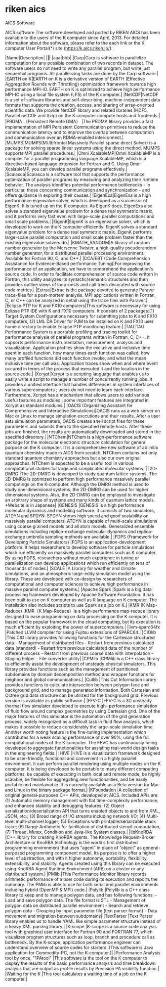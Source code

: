 # riken aics

AICS Software

AICS software
The software developed and ported by RIKEN AICS has been available to the users of the K computer since April, 2013. 
For detailed information about the software, please refer to the each link or the K computer User Portal(*) site (https://k.aics.riken.jp/).

|Name|Description|
|____|____|
|aaa|bbb|
|Carp|Carp is software to parallelize computation for any possible combination of two records in dataset. The software users do not need to write any parallel program, but write just sequential programs. All parallelizing tasks are done by the Carp software.|
|EARTH on K|EARTH on K is a derivative version of EARTH (Effective Aggregation Rounds with Throttling) optimization framework towards high performance MPI-IO. EARTH on K is optimized to achieve high performance MPI-IO using a local file system (LFS) of the K computer.|
|NetCDF|NetCDF is a set of software libraries and self-describing, machine-independent data formats that supports the creation, access, and sharing of array-oriented scientific data. We provide NetCDF library and related libraries (HDF5, Parallel netCDF and Szip) on the K computer compute hosts and frontends.|
|PRDMA （Persistent Remote DMA）	|The PRDMA library provides a fast implementation of MPI Persistent Communication primitives to reduce the communication latency and to improve the overlap between computation and communication over an RDMA-enabled interconnect.|
|MUMPS|MUMPS(MUltifrontal Massively Parallel sparse direct Solver) is a package for solving sparse linear systems using the direct method. MUMPS supports MPI parallel procedures.|
|Omni XcalableMP|Omni XcalableMP is a compiler for a parallel programming language XcalableMP, which is a directive-based language extension for Fortran and C. Using Omni XcalableMP, you can develop parallel programs effectively.|
|Scalasca|Scalasca is a software tool that supports the performance optimization of parallel programs by measuring and analyzing their runtime behavior. The analysis identifies potential performance bottlenecks - in particular, those concerning communication and synchronization – and offers guidance in exploring their causes.|
|EigenExa|EigenExa is a high performance eigenvalue solver, which is developed as a successor of EigenK. It is tuned up on the K computer. As EigenK does, EigenExa also solves a standard eigenvalue problem for a dense real symmetric matrix, and it performs very fast even with large-scale parallel computations and small scale problems.|
|EigenK|EigenK is an eigenvalue solver, which is developed to work on the K computer efficiently. EigenK solves a standard eigenvalue problem for a dense real symmetric matrix. EigenK performs large-scale parallel computation and small scale problem faster than the existing eigenvalue solvers do.|
|KMATH_RANDOM|A library of random number generator by the Mersenne Twister, a high-quality pseudorandom number generator, for a distributed parallel processing environment. Available for Fortran 90, C, and C++.|
|CCA/EBT (Code Comprehension Assistance for Evidence-Based performance Tuning)|For improving the performance of an application, we have to comprehend the application's source code. In order to facilitate comprehension of source code written in Fortran, this utility analyzes its syntactic/semantic structures and then provides outline views of loop-nests and call trees decorated with source code metrics.|
|Extrae|Extrae is the package devoted to generate Paraver trace-files for a post-mortem analysis. MPI applications written in Fortran, C, or C++ can be analyzed in detail using the trace files with Paraver.|
|Eclipse PTP for K and FX10 computers|This software is necessary for using Eclipse PTP IDE with K and FX10 computers. It consists of 2 packages:(1) Target System Configurations necessary for submitting jobs to K and FX10 computers, (2) LML DA Driver for PJM to be installed on K and FX10 user home directory to enable Eclipse PTP monitoring feature.|
|TAU|TAU Performance System is a portable profiling and tracing toolkit for performance analysis of parallel programs written in Fortran, C, C++. It supports performance instrumentation, measurement, analysis and visualization. Application profiles show the exclusive and inclusive time spent in each function, how many times each function was called, how many profiled functions did each function invoke, and what the mean inclusive time per call was. Application traces show when and where event occured in terms of the process that executed it and the location in the source code.|
|Xcrypt|Xcrypt is a scripting language that enables us to easily write a script to manage a number of concurrently running jobs. It provides a unified interface that handles differences in system interfaces of various supercomputers ; users do not need to learn each interface. Furthermore, Xcrypt has a mechanism that allows users to add various useful features as modules ; some important features are integrated in Xcrypt as standard modules.|
|OACIS (Organizing Assistant for Comprehensive and Interactive Simulations)|OACIS runs as a web server on Mac or Linux to manage simulation executions and their results. After a user sets simulation parameters, OACIS creates shell script files for these parameters and submits them to the specified remote hosts. After these jobs are finished, the results are automatically downloaded and stored in the specified directory.|
|NTChem|NTChem is a high-performance software package for the molecular electronic structure calculation for general purpose on the K computer. It is a comprehensive new software of ab initio quantum chemistry made in AICS from scratch. NTChem contains not only standard quantum chemistry approaches but also our own original approaches. NTChem is expected to be a useful tool in various computational studies for large and complicated molecular systems. |
|2D-DMRG	|The 2D-DMRG is developed to study quantum lattice systems. The 2D-DMRG is optimized to perform high performance massively parallel computings on the K-computer. Although the DMRG method is used to study one-dimensional systems, the 2D-DMRG can be used for higher dimensional systems. Also, the 2D-DMRG can be employed to investigate an arbitrary shape of systems and many kinds of quantum lattice models. *Website is in Japanese|
|GENESIS	|GENESIS is a high performance molecular dynamics and modeling software. It consists of two simulators, ATDYN and SPDYN. SPDYN shows high speed and good scalability on massively parallel computers. ATDYN is capable of multi-scale simulations using coarse grained models and all atom models. Generalized ensemble simulations including replica-exchange molecular dynamics and replica-exchange umbrella sampling methods are available.|
|FDPS (Framework for Developing Particle Simulators)	|FDPS is an application-development platform. It helps researchers to develop software for particle simulations which run efficiently on massively parallel computers such as K computer. By using FDPS, researchers without much experience in tuning or parallelization can develop applications which run efficiently on tens of thousands of nodes.|
|SCALE	|A Library for weather and climate simulations, and an atmospheric large-eddy simulation model using the library. These are developed with co-design by researchers of computational and computer sciences to achieve high performance in massive parallel computer systems.|
|Apache Spark	|Spark is a big data processing framework developed by Apache Software Foundation. It has been built to use on K computer as well as R language on K computer. The installation also includes scripts to use Spark as a job on K.|
|KMR (K Map-Reduce)	|KMR（K Map-Reduce）is a high-performance map-reduce library designed to ease programming on data processing on the K computer. It is based on the popular framework in the cloud computing, but its execution is much efficient by exploiting the power of supercomputers.|
|llvm-sparc64fx	|Patched LLVM compiler for using Fujitsu extensions of SPARC64.|
|CIOlib	|This CIO library provides following functions for the Cartesian structured data.- Management of distributed files - Restart from previous calculated data (standard) - Restart from previous calculated data of the number of different process - Restart from previous coarse data with interpolation - Staging helper - File converter utility|
|CPMlib	|CPMlib is a C++ class library to efficiently assist the development of unsteady physical simulators. This library provides functions such as the management of partitioned subdomains by domain decomposition method and wrapper functions for neighbor and global communications.|
|Cutlib	|This Cut Information library provides functions to calculate intersection between polygon face and background grid, and to manage generated information. Both Cartesian and Octree grid data structure can be utilized for the background grid. Previous version is available as public software.|
|FFV-C	|FFV-C is a 3D unsteady thermal flow simulator developed to execute high- performance simulation of fluid flow around complex geometries by using Cartesian grid. One of the major features of this simulator is the automation of the grid generation process, widely recognized as a difficult task in fluid flow analysis, which makes it possible to reduce considerably the large-scale simulation time. Another worth noting feature is the fine-tuning implementation which contributes for a weak scaling performance of over 90%, using the full computational nodes of the K computer. The FFVC has continuously being developed to aggregate functionalities for assisting real-world design tasks in the engineering fields.|
|HIVE	|HIVE is a visualization framework designed to be user-friendly, functional and convenient in a highly parallel environment. It can perform parallel rendering using multiple nodes on the K computer. It is being developed to be portable to many different computing platforms, be capable of executing in both local and remote mode, be highly scalable, be flexible for aggregating new functionalities, and be easily portable and maintainable. It is currently available as a Beta version for Mac and Linux in the binary package format.|
|KFoundation	|A collection of original general-purposed C++ APIs, developed at AICS. Included APIs are: (1) Automatic memory management with flat time-complexity performance, and enhanced stability and debugging features; (2) Object serialization/deserialization API that turns enabled objects to and from XML, JSON, etc.; (3) Broad range of I/O streams including network I/O;  (4) Multi-level multi-channel logger; (5) Exceptions with printable/serializable stack trace; (6) Range Arithmetic for facilitation of distributed stencil computation, (7) Thread, Mutex, Condition and Java-like System classes.|
|libKnoRBA	|C++ library for creating KnoRBA agents. The Knowledge Request-Broker Architecture or KnoRBA technology is the world’s first distributed programming environment that uses “agent” in place of “object” as general-purposed programming component model. Its purpose is to offer a higher level of abstraction, and with it higher autonomy, portability, flexibility, extensibility, and stability. Agents created using this library can be executed using KnoRBA Agent Runtime Environment (ARE) on a cluster or any distributed system.|
|PMlib	|This Performance Monitor library records arithmetic performance of a user code during its execution and reports the summary. The PMlib is able to use for both serial and parallel environments including hybrid (OpenMP & MPI) code.|
|Polylib	|Polylib is a C++ class library to keep and to manage polygon data, and has following functions: - Load and save polygon data. The file format is STL - Management of polygon data on distributed parallel environment - Search and retrieve polygon data - Grouping by input parameter file (text parser format) - Data movement and migration between subdomains|
|TextParser	|Text Parser library enables us to handle YAML like simple parameter structure instead of a heavy XML parsing library.|
|K-scope	|K-scope is a source code analysis tool with graphical user interface for Fortran 90 and FORTRAN 77, which visualizes program structures such as loop, branch and procedure call as bottleneck. By the K-scope, application performance engineer can understand overview of source codes for starters. (This software is Java application for Commodity-PC, not the K-computer.)|
|Performance Analysis tool by once, "1PAtool"	|This software is the tool on the K computer to display the results of the basic performance analysis and time breakdown analysis that are output as profile results by Precision PA visibility function.|
|Waiting for the K	|This tool calculates a waiting time of a job on the K computer.|
